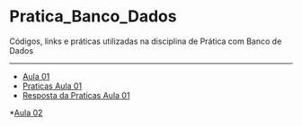 # Pratica_Banco_Dados
Códigos, links e práticas utilizadas na disciplina de Prática com Banco de Dados

---
* [Aula 01](https://github.com/marceloamaro/Pratica_BD/tree/main/Aula01)
* [Praticas Aula 01](https://github.com/marceloamaro/Pratica_BD/blob/main/Aula01/Praticas.md)
* [Resposta da Praticas Aula 01](https://github.com/marceloamaro/Pratica_BD/tree/main/Aula01/pratica_aula01)

*[Aula 02](https://github.com/marceloamaro/Pratica_BD/tree/main/Aula02)
